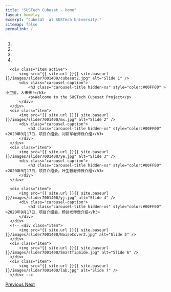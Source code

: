 ```yaml
---
title: "SUSTech Cubesat - Home"
layout: homelay
excerpt: "Cubesat  at SUSTech University."
sitemap: false
permalink: /
---
```


<!-- We are a dynamic research group at the [Leiden Institute of Physics](http://www.physics.leidenuniv.nl). Our aim is to explore and understand [quantum materials](http://condensedconcepts.blogspot.nl/2013/05/what-is-quantum-matter.html), including strange metals, high-temperature superconductors, and quantum critical electron matter. -->

<div markdown="0" id="carousel" class="carousel slide" data-ride="carousel" data-interval="5000" data-pause="hover" >
      <!-- Menu -->
  <ol class="carousel-indicators">
      <li data-target="#carousel" data-slide-to="0" class="active"></li>
      <li data-target="#carousel" data-slide-to="1"></li>
      <li data-target="#carousel" data-slide-to="2"></li>
      <li data-target="#carousel" data-slide-to="3"></li>
      <!-- <li data-target="#carousel" data-slide-to="4"></li>
      <li data-target="#carousel" data-slide-to="5"></li>
      <li data-target="#carousel" data-slide-to="6"></li> -->
  </ol>
  <!-- Items -->
  <div class="carousel-inner" markdown="0">

      <div class="item active">
          <img src="{{ site.url }}{{ site.baseurl }}/images/slider7001400/cubesat2.jpg" alt="Slide 1" />
          <div class="carousel-caption">
              <h3 class="carousel-title hidden-xs" style="color:#00FF00" >小卫星，大未来!</h3>
              <p>Welcome to the SUSTech Cubesat Project</p>
          </div>
      </div>
      <div class="item">
          <img src="{{ site.url }}{{ site.baseurl }}/images/slider7001400/mx.jpg" alt="Slide 2" />
          <div class="carousel-caption">
              <h3 class="carousel-title hidden-xs" style="color:#00FF00" >2020年9月17日，项目介绍会，刘凯军老师做介绍</h3>
          </div>
      </div>
      <div class="item">
          <img src="{{ site.url }}{{ site.baseurl }}/images/slider7001400/ye.jpg" alt="Slide 3" />
          <div class="carousel-caption">
              <h3 class="carousel-title hidden-xs" style="color:#00FF00" >2020年9月17日，项目介绍会，叶生毅老师做介绍</h3>
          </div>
      </div>
      
      <div class="item">
          <img src="{{ site.url }}{{ site.baseurl }}/images/slider7001400/yj.jpg" alt="Slide 4" />
          <div class="carousel-caption">
              <h3 class="carousel-title hidden-xs" style="color:#00FF00" >2020年9月17日，项目介绍会，杨剑老师做介绍</h3>
          </div>
      </div>
      <!-- <div class="item">
          <img src="{{ site.url }}{{ site.baseurl }}/images/slider7001400/NoiseCover2.jpg" alt="Slide 5" />
      </div>
      <div class="item">
          <img src="{{ site.url }}{{ site.baseurl }}/images/slider7001400/SmartTipSide.jpg" alt="Slide 6" />
      </div>       
      <div class="item">
          <img src="{{ site.url }}{{ site.baseurl }}/images/slider7001400/lab.jpg" alt="Slide 7" />
      </div> -->
  </div>
  <a class="left carousel-control" href="#carousel" role="button" data-slide="prev">
    <span class="glyphicon glyphicon-chevron-left" aria-hidden="true"></span>
    <span class="sr-only">Previous</span>
  </a>
  <a class="right carousel-control" href="#carousel" role="button" data-slide="next">
    <span class="glyphicon glyphicon-chevron-right" aria-hidden="true"></span>
    <span class="sr-only">Next</span>
  </a>
</div>


<!-- 



To this end, we develop novel spectroscopic-imaging scanning tunneling microscopy (SI-STM) tools to visualize the relevant quantum mechanical degrees of freedom. We want to be able to build the perfect instruments to answer the  scientific questions we deem most important (see [Research](research)).

We are located at Leiden University, the birthplace of superconductivity and home to Kamerlingh Onnes, Lorentz, Huygens, Einstein, de Sitter, and others (see e.g. [the wall of signatures from Ehrenfest lecturers](https://www.lorentz.leidenuniv.nl/history/colloquium/muur_heel.html)). We exchange ideas and work with our neighbors from [Quantum Matter & Optics](http://www.physics.leidenuniv.nl/qo-home), as well as with the colleagues from our [world-class theory section](https://www.lorentz.leidenuniv.nl).

 **We are  looking for passionate new PhD students, Postdocs, and Master students to join the team** [(more info)]({{ site.url }}{{ site.baseurl }}/vacancies) **!**


We are grateful for funding from Leiden University, [NWO](www.nwo.nl) ([Vidi talent scheme](http://www.nwo.nl/en/research-and-results/programmes/Talent+Scheme) and the [Frontiers in Nanoscience program](https://www.universiteitleiden.nl/en/research/research-projects/science/frontiers-of-nanoscience-nanofront)), and from an [ERC starting grant](https://erc.europa.eu/funding/starting-grants).

<figure class="fourth">
  <img src="{{ site.url }}{{ site.baseurl }}/images/logopic/Logo_Leiden.jpg" style="width: 210px">
  <img src="{{ site.url }}{{ site.baseurl }}/images/logopic/Logo_Nanofront.jpg" style="width: 110px">
  <img src="{{ site.url }}{{ site.baseurl }}/images/logopic/Logo_NWO.jpg" style="width: 120px">
  <img src="{{ site.url }}{{ site.baseurl }}/images/logopic/Logo_ERC.jpg" style="width: 110px">
</figure> -->
